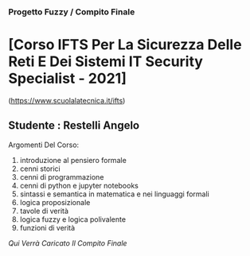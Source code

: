 ### Progetto Fuzzy / Compito Finale

# [Corso IFTS Per La Sicurezza Delle Reti E Dei Sistemi IT Security Specialist - 2021]
(https://www.scuolalatecnica.it/ifts)

## Studente : Restelli Angelo

Argomenti Del Corso:
1. introduzione al pensiero formale
2. cenni storici
3. cenni di programmazione
4. cenni di python e jupyter notebooks
5. sintassi e semantica in matematica e nei linguaggi formali
6. logica proposizionale
7. tavole di verità
8. logica fuzzy e logica polivalente
9. funzioni di verità

*Qui Verrà Caricato Il Compito Finale*
